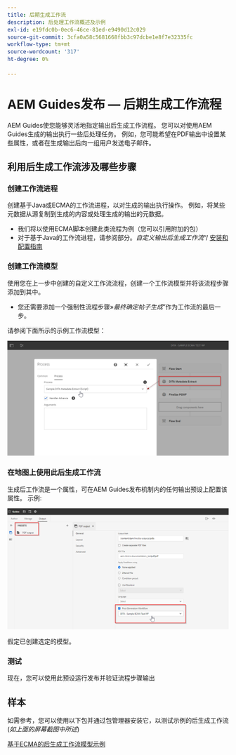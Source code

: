 ```yaml
---
title: 后期生成工作流
description: 后处理工作流概述及示例
exl-id: e19fdc0b-0ec6-46ce-81ed-e9490d12c029
source-git-commit: 3cfa0a58c5681668fbb3c97dcbe1e8f7e32335fc
workflow-type: tm+mt
source-wordcount: '317'
ht-degree: 0%

---
```


# AEM Guides发布 — 后期生成工作流程

AEM Guides使您能够灵活地指定输出后生成工作流程。 您可以对使用AEM Guides生成的输出执行一些后处理任务。
例如，您可能希望在PDF输出中设置某些属性，或者在生成输出后向一组用户发送电子邮件。


## 利用后生成工作流涉及哪些步骤

### 创建工作流进程

创建基于Java或ECMA的工作流进程，以对生成的输出执行操作。 例如，将某些元数据从源复制到生成的内容或处理生成的输出的元数据。
- 我们将以使用ECMA脚本创建此类流程为例（您可以引用附加的包）
- 对于基于Java的工作流进程，请参阅部分。*自定义输出后生成工作流*“/ [安装和配置指南](https://helpx.adobe.com/content/dam/help/en/xml-documentation-solution/4-2/Adobe-Experience-Manager-Guides_UUID_Installation-Configuration-Guide_EN.pdf#page=119)


### 创建工作流模型

使用您在上一步中创建的自定义工作流流程，创建一个工作流模型并将该流程步骤添加到其中。
- 您还需要添加一个强制性流程步骤»*最终确定帖子生成*”作为工作流的最后一步。

请参阅下面所示的示例工作流模型：

![后生成工作流模型](../assets/workflows/pgwf-workflow-model.png)


### 在地图上使用此后生成工作流

生成后工作流是一个属性，可在AEM Guides发布机制内的任何输出预设上配置该属性。 示例:

![输出预设上的后期生成工作流](../assets/workflows/pgwf-preset-settings.png)


假定已创建选定的模型。


### 测试

现在，您可以使用此预设运行发布并验证流程步骤输出


## 样本

如需参考，您可以使用以下包并通过包管理器安装它，以测试示例的后生成工作流(*如上面的屏幕截图中所述*)

[基于ECMA的后生成工作流模型示例](../assets/workflows/sample-pgwf-ecma-test-wfmetadata.zip)
